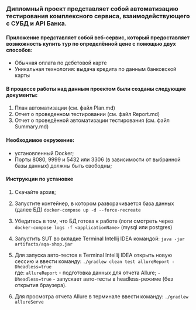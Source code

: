### Дипломный проект представляет собой автоматизацию тестирования комплексного сервиса, взаимодействующего с СУБД и API Банка.
#### Приложение представляет собой веб-сервис, который предоставляет возможность купить тур по определённой цене с помощью двух способов:
- Обычная оплата по дебетовой карте 
- Уникальная технология: выдача кредита по данным банковской карты 

#### В процессе работы над данным проектом были созданы следующие документы:
1. План автоматизации (см. файл Plan.md)  
2. Отчет о проведенном тестировании (см. файл Report.md)  
3. Отчет о проведённой автоматизации тестирования (см. файл Summary.md)  

#### Необходимое окружение:
- установленный Docker;
- Порты 8080, 9999 и 5432 или 3306 (в зависимости от выбранной базы данных) должны быть свободны;

#### Инструкции по установке
1. Скачайте архив;

2. Запустите контейнер, в котором разворачивается база данных (далее БД) `docker-compose up -d --force-recreate`

3. Убедитесь в том, что БД готова к работе (логи смотреть через `docker-compose logs -f <applicationName>` (mysql или postgres)  
4. Запустить SUT во вкладке Terminal Intellij IDEA командой: `java -jar artifacts/aqa-shop.jar`  
5. Для запуска авто-тестов в Terminal Intellij IDEA открыть новую сессию и ввести команду: `./gradlew clean test allureReport -Dheadless=true`  
где:
`allureReport` - подготовка данных для отчета Allure;
`-Dheadless=true` - запускает авто-тесты в headless-режиме (без открытия браузера).  
6. Для просмотра отчета Allure в терминале ввести команду: `./gradlew allureServe`  




